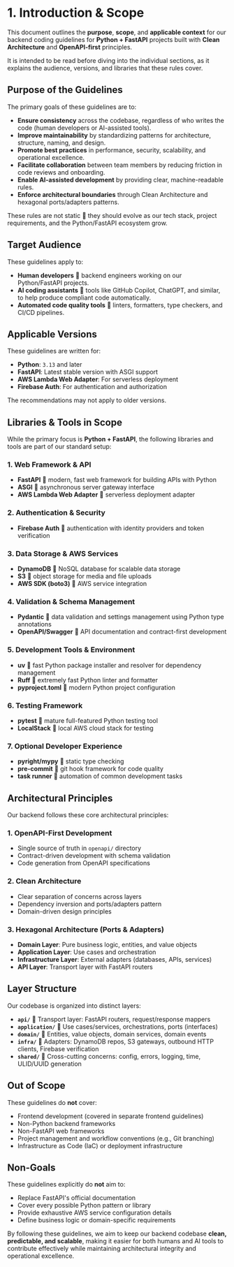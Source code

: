 # 1. Introduction & Scope

This document outlines the **purpose**, **scope**, and **applicable context** for our backend coding guidelines for **Python + FastAPI** projects built with **Clean Architecture** and **OpenAPI-first** principles.

It is intended to be read before diving into the individual sections, as it explains the audience, versions, and libraries that these rules cover.


## Purpose of the Guidelines

The primary goals of these guidelines are to:

- **Ensure consistency** across the codebase, regardless of who writes the code (human developers or AI-assisted tools).
- **Improve maintainability** by standardizing patterns for architecture, structure, naming, and design.
- **Promote best practices** in performance, security, scalability, and operational excellence.
- **Facilitate collaboration** between team members by reducing friction in code reviews and onboarding.
- **Enable AI-assisted development** by providing clear, machine-readable rules.
- **Enforce architectural boundaries** through Clean Architecture and hexagonal ports/adapters patterns.

These rules are not static  they should evolve as our tech stack, project requirements, and the Python/FastAPI ecosystem grow.


## Target Audience

These guidelines apply to:

- **Human developers**  backend engineers working on our Python/FastAPI projects.
- **AI coding assistants**  tools like GitHub Copilot, ChatGPT, and similar, to help produce compliant code automatically.
- **Automated code quality tools**  linters, formatters, type checkers, and CI/CD pipelines.


## Applicable Versions

These guidelines are written for:

- **Python**: `3.13` and later
- **FastAPI**: Latest stable version with ASGI support
- **AWS Lambda Web Adapter**: For serverless deployment
- **Firebase Auth**: For authentication and authorization

The recommendations may not apply to older versions.


## Libraries & Tools in Scope

While the primary focus is **Python + FastAPI**, the following libraries and tools are part of our standard setup:

### 1. Web Framework & API
- **FastAPI**  modern, fast web framework for building APIs with Python
- **ASGI**  asynchronous server gateway interface
- **AWS Lambda Web Adapter**  serverless deployment adapter

### 2. Authentication & Security
- **Firebase Auth**  authentication with identity providers and token verification

### 3. Data Storage & AWS Services
- **DynamoDB**  NoSQL database for scalable data storage
- **S3**  object storage for media and file uploads
- **AWS SDK (boto3)**  AWS service integration

### 4. Validation & Schema Management
- **Pydantic**  data validation and settings management using Python type annotations
- **OpenAPI/Swagger**  API documentation and contract-first development

### 5. Development Tools & Environment
- **uv**  fast Python package installer and resolver for dependency management
- **Ruff**  extremely fast Python linter and formatter
- **pyproject.toml**  modern Python project configuration

### 6. Testing Framework
- **pytest**  mature full-featured Python testing tool
- **LocalStack**  local AWS cloud stack for testing

### 7. Optional Developer Experience
- **pyright/mypy**  static type checking
- **pre-commit**  git hook framework for code quality
- **task runner**  automation of common development tasks


## Architectural Principles

Our backend follows these core architectural principles:

### 1. OpenAPI-First Development
- Single source of truth in `openapi/` directory
- Contract-driven development with schema validation
- Code generation from OpenAPI specifications

### 2. Clean Architecture
- Clear separation of concerns across layers
- Dependency inversion and ports/adapters pattern
- Domain-driven design principles

### 3. Hexagonal Architecture (Ports & Adapters)
- **Domain Layer**: Pure business logic, entities, and value objects
- **Application Layer**: Use cases and orchestration
- **Infrastructure Layer**: External adapters (databases, APIs, services)
- **API Layer**: Transport layer with FastAPI routers


## Layer Structure

Our codebase is organized into distinct layers:

- **`api/`**  Transport layer: FastAPI routers, request/response mappers
- **`application/`**  Use cases/services, orchestrations, ports (interfaces)
- **`domain/`**  Entities, value objects, domain services, domain events
- **`infra/`**  Adapters: DynamoDB repos, S3 gateways, outbound HTTP clients, Firebase verification
- **`shared/`**  Cross-cutting concerns: config, errors, logging, time, ULID/UUID generation


## Out of Scope

These guidelines do **not** cover:

- Frontend development (covered in separate frontend guidelines)
- Non-Python backend frameworks
- Non-FastAPI web frameworks
- Project management and workflow conventions (e.g., Git branching)
- Infrastructure as Code (IaC) or deployment infrastructure


## Non-Goals

These guidelines explicitly do **not** aim to:

- Replace FastAPI's official documentation
- Cover every possible Python pattern or library
- Provide exhaustive AWS service configuration details
- Define business logic or domain-specific requirements


By following these guidelines, we aim to keep our backend codebase **clean, predictable, and scalable**, making it easier for both humans and AI tools to contribute effectively while maintaining architectural integrity and operational excellence.